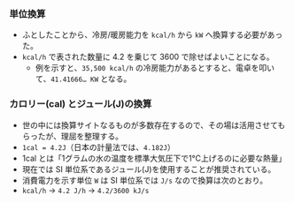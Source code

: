 ### 単位換算
- ふとしたことから、冷房/暖房能力を `kcal/h` から `kW` へ換算する必要があった。
- `kcal/h` で表された数量に 4.2 を乗じて 3600 で除せばよいことになる。
  - 例を示すと、`35,500 kcal/h` の冷房能力があるとすると、電卓を叩いて、`41.41666… KW` となる。

### カロリー(cal) とジュール(J)の換算
- 世の中には換算サイトなるものが多数存在するので、その場は活用させてもらったが、理屈を整理する。
- `1cal = 4.2J`（日本の計量法では、`4.182J`）
- 1cal とは「1グラムの水の温度を標準大気圧下で1℃上げるのに必要な熱量」
- 現在では SI 単位系であるジュール(J)を使用することが推奨されている。
- 消費電力を示す単位 `W` は SI 単位系では `J/s` なので換算は次のとおり。
- `kcal/h` → `4.2 J/h` → `4.2/3600 kJ/s`
 
